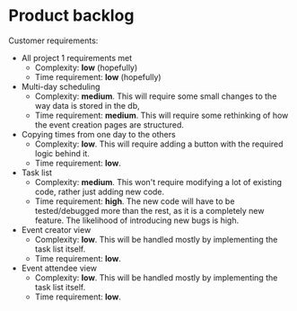 # Product backlog
Customer requirements:
 - All project 1 requirements met
   - Complexity: **low** (hopefully)
   - Time requirement: **low** (hopefully)
 - Multi-day scheduling
    - Complexity: **medium**. This will require some small changes to the way data is stored in the db,
    - Time requirement: **medium**. This will require some rethinking of how the event creation pages are structured.
 - Copying times from one day to the others
   - Complexity: **low**. This will require adding a button with the required logic behind it.
   - Time requirement: **low**.
 - Task list
   - Complexity: **medium**. This won't require modifying a lot of existing code, rather just adding new code.
   - Time requirement: **high**. The new code will have to be tested/debugged more than the rest, as it is a completely new feature. The likelihood of introducing new bugs is high.
 - Event creator view
   - Complexity: **low**. This will be handled mostly by implementing the task list itself.
   - Time requirement: **low**.
 - Event attendee view
   - Complexity: **low**. This will be handled mostly by implementing the task list itself.
   - Time requirement: **low**.
